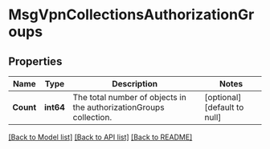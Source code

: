 # MsgVpnCollectionsAuthorizationGroups

## Properties
Name | Type | Description | Notes
------------ | ------------- | ------------- | -------------
**Count** | **int64** | The total number of objects in the authorizationGroups collection. | [optional] [default to null]

[[Back to Model list]](../README.md#documentation-for-models) [[Back to API list]](../README.md#documentation-for-api-endpoints) [[Back to README]](../README.md)

